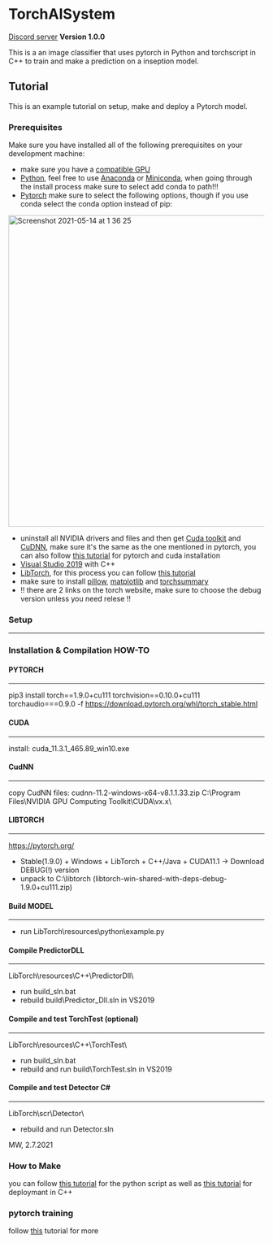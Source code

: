 # TorchAISystem
[Discord server](https://discord.gg/Qcme78MB)
**Version 1.0.0**

This is a an image classifier that uses pytorch in Python and torchscript in C++ to train and make a prediction on a inseption model.

## Tutorial

This is an example tutorial on setup, make and deploy a Pytorch model.

### Prerequisites

Make sure you have installed all of the following prerequisites on your development machine:

- make sure you have a [compatible GPU](https://developer.nvidia.com/cuda-gpus)
- [Python](https://www.python.org/), feel free to use [Anaconda](https://www.anaconda.com/) or [Miniconda](https://docs.conda.io/en/latest/miniconda.html), when going through the install process make sure to select add conda to path!!!
- [Pytorch](https://pytorch.org/) make sure to select the following options, though if you use conda select the conda option instead of pip:
<img width="613" alt="Screenshot 2021-05-14 at 1 36 25" src="https://user-images.githubusercontent.com/54107324/118200266-07bd5300-b455-11eb-81eb-3ddc7af0bddc.png">

- uninstall all NVIDIA drivers and files and then get [Cuda toolkit](https://developer.nvidia.com/accelerated-computing-toolkit) and [CuDNN](https://developer.nvidia.com/cudnn), make sure it's the same as the one mentioned in pytorch, you can also follow [this tutorial](https://www.youtube.com/watch?v=raBkhUoeOHs) for pytorch and cuda installation
- [Visual Studio 2019](https://visualstudio.microsoft.com/) with C++
- [LibTorch](https://pytorch.org/), for this process you can follow [this tutorial](https://www.youtube.com/watch?v=6eTVqYGIWx0)
- make sure to install [pillow](https://pypi.org/project/Pillow/), [matplotlib](https://pypi.org/project/matplotlib/) and [torchsummary](https://pypi.org/project/torch-summary/)
- !! there are 2 links on the torch website, make sure to choose the debug version unless you need relese !!

### Setup
-----
### Installation & Compilation HOW-TO


#### PYTORCH
-------
pip3 install torch==1.9.0+cu111 torchvision==0.10.0+cu111 torchaudio===0.9.0 -f https://download.pytorch.org/whl/torch_stable.html


#### CUDA
----
install: cuda_11.3.1_465.89_win10.exe


#### CudNN
-----
copy CudNN files: cudnn-11.2-windows-x64-v8.1.1.33.zip
C:\Program Files\NVIDIA GPU Computing Toolkit\CUDA\vx.x\


#### LIBTORCH
--------
https://pytorch.org/ 
- Stable(1.9.0) + Windows + LibTorch + C++/Java + CUDA11.1 -> Download DEBUG(!) version
- unpack to C:\libtorch (libtorch-win-shared-with-deps-debug-1.9.0+cu111.zip)


#### Build MODEL
-----------
- run LibTorch\resources\python\example.py


#### Compile PredictorDLL
--------------------
LibTorch\resources\C++\PredictorDll\
- run build_sln.bat
- rebuild build\Predictor_Dll.sln in VS2019


#### Compile and test TorchTest (optional)
-------------------------------------
LibTorch\resources\C++\TorchTest\
- run build_sln.bat
- rebuild and run build\TorchTest.sln in VS2019


#### Compile and test Detector C#
----------------------------
LibTorch\scr\Detector\
- rebuild and run Detector.sln


MW, 2.7.2021

### How to Make

you can follow [this tutorial](https://learnopencv.com/image-classification-using-transfer-learning-in-pytorch/) for the python script
as well as [this tutorial](https://www.youtube.com/watch?v=Dk88zv1KYMI) for deploymant in C++

### pytorch training

follow [this](https://github.com/nikinov/WickonHightech/tree/CleanTorch/resources/python/vision_system) tutorial for more
